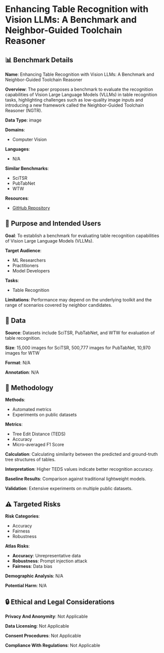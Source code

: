 # Enhancing Table Recognition with Vision LLMs: A Benchmark and Neighbor-Guided Toolchain Reasoner

## 📊 Benchmark Details

**Name**: Enhancing Table Recognition with Vision LLMs: A Benchmark and Neighbor-Guided Toolchain Reasoner

**Overview**: The paper proposes a benchmark to evaluate the recognition capabilities of Vision Large Language Models (VLLMs) in table recognition tasks, highlighting challenges such as low-quality image inputs and introducing a new framework called the Neighbor-Guided Toolchain Reasoner (NGTR).

**Data Type**: image

**Domains**:
- Computer Vision

**Languages**:
- N/A

**Similar Benchmarks**:
- SciTSR
- PubTabNet
- WTW

**Resources**:
- [GitHub Repository](https://github.com/lqzxt/NGTR)

## 🎯 Purpose and Intended Users

**Goal**: To establish a benchmark for evaluating table recognition capabilities of Vision Large Language Models (VLLMs).

**Target Audience**:
- ML Researchers
- Practitioners
- Model Developers

**Tasks**:
- Table Recognition

**Limitations**: Performance may depend on the underlying toolkit and the range of scenarios covered by neighbor candidates.

## 💾 Data

**Source**: Datasets include SciTSR, PubTabNet, and WTW for evaluation of table recognition.

**Size**: 15,000 images for SciTSR, 500,777 images for PubTabNet, 10,970 images for WTW

**Format**: N/A

**Annotation**: N/A

## 🔬 Methodology

**Methods**:
- Automated metrics
- Experiments on public datasets

**Metrics**:
- Tree Edit Distance (TEDS)
- Accuracy
- Micro-averaged F1 Score

**Calculation**: Calculating similarity between the predicted and ground-truth tree structures of tables.

**Interpretation**: Higher TEDS values indicate better recognition accuracy.

**Baseline Results**: Comparison against traditional lightweight models.

**Validation**: Extensive experiments on multiple public datasets.

## ⚠️ Targeted Risks

**Risk Categories**:
- Accuracy
- Fairness
- Robustness

**Atlas Risks**:
- **Accuracy**: Unrepresentative data
- **Robustness**: Prompt injection attack
- **Fairness**: Data bias

**Demographic Analysis**: N/A

**Potential Harm**: N/A

## 🔒 Ethical and Legal Considerations

**Privacy And Anonymity**: Not Applicable

**Data Licensing**: Not Applicable

**Consent Procedures**: Not Applicable

**Compliance With Regulations**: Not Applicable
